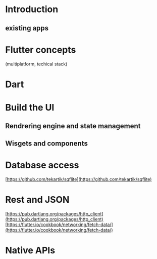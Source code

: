 # Introduction

## existing apps

# Flutter concepts

(multiplatform, techical stack)

# Dart

# Build the UI

## Rendrering engine and state management

## Wisgets and components

# Database access

[https://github.com/tekartik/sqflite](https://github.com/tekartik/sqflite)

# Rest and JSON

[https://pub.dartlang.org/packages/http_client](https://pub.dartlang.org/packages/http_client)
[https://flutter.io/cookbook/networking/fetch-data/](https://flutter.io/cookbook/networking/fetch-data/)

# Native APIs

